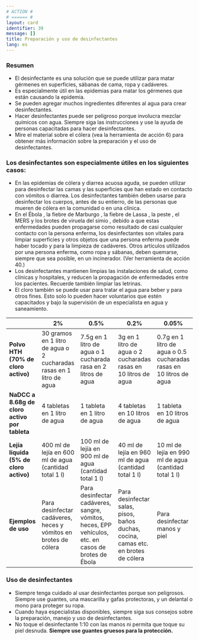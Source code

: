 ```yaml
---
# ACTION #
# ====== #
layout: card
identifier: 39
message: []
title: Preparación y uso de desinfectantes
lang: es
---
```


### Resumen

- El desinfectante es una solución que se puede utilizar para matar gérmenes en superficies, sábanas de cama, ropa y cadáveres.
- Es especialmente útil en las epidemias para matar los gérmenes que están causando la epidemia.
- Se pueden agregar muchos ingredientes diferentes al agua para crear desinfectantes.
- Hacer desinfectantes puede ser peligroso porque involucra mezclar químicos con agua. Siempre siga las instrucciones y use la ayuda de personas capacitadas para hacer desinfectantes.
- Mire el material sobre el cólera (vea la herramienta de acción 6<a class="crosslink" href="{% render_depth %}{% render_link action|6 %}"><i class="fas fa-external-link-alt" aria-hidden="true"></i></a>) para obtener más información sobre la preparación y el uso de desinfectantes.

### Los desinfectantes son especialmente útiles en los siguientes casos:

- En las epidemias de cólera y diarrea acuosa aguda, se pueden utilizar para desinfectar las camas y las superficies que han estado en contacto con vómitos o diarrea. Los desinfectantes también deben usarse para desinfectar los cuerpos, antes de su entierro, de las personas que mueren de cólera en la comunidad o en una clínica.
- En el Ébola <a class="crosslink" href="{% render_depth %}{% render_link disease|17 %}"><i class="fas fa-external-link-alt" aria-hidden="true"></i></a>, la fiebre de Marburgo <a class="crosslink" href="{% render_depth %}{% render_link disease|19 %}"><i class="fas fa-external-link-alt" aria-hidden="true"></i></a>, la fiebre de Lassa <a class="crosslink" href="{% render_depth %}{% render_link disease|18 %}"><i class="fas fa-external-link-alt" aria-hidden="true"></i></a>, la peste <a class="crosslink" href="{% render_depth %}{% render_link disease|20 %}"><i class="fas fa-external-link-alt" aria-hidden="true"></i></a>, el MERS <a class="crosslink" href="{% render_depth %}{% render_link disease|24 %}"><i class="fas fa-external-link-alt" aria-hidden="true"></i></a> y los brotes de viruela del simio <a class="crosslink" href="{% render_depth %}{% render_link disease|25 %}"><i class="fas fa-external-link-alt" aria-hidden="true"></i></a>, debido a que estas enfermedades pueden propagarse como resultado de casi cualquier contacto con la persona enferma, los desinfectantes son vitales para limpiar superficies y otros objetos que una persona enferma puede haber tocado y para la limpieza de cadáveres. Otros artículos utilizados por una persona enferma, como ropa y sábanas, deben quemarse, siempre que sea posible, en un incinerador. (Ver herramienta de acción 40<a class="crosslink" href="{% render_depth %}{% render_link action|40 %}"><i class="fas fa-external-link-alt" aria-hidden="true"></i></a>.)
- Los desinfectantes mantienen limpias las instalaciones de salud, como clínicas y hospitales, y reducen la propagación de enfermedades entre los pacientes. Recuerde también limpiar las letrinas.
- El cloro también se puede usar para tratar el agua para beber y para otros fines. Esto solo lo pueden hacer voluntarios que estén capacitados y bajo la supervisión de un especialista en agua y saneamiento.

|  |	2%	| 0.5% | 0.2% | 0.05%
|---|---|---|---|---|
| **Polvo HTH (70% de cloro activo)** | 30 gramos en 1 litro de agua o 2 cucharadas rasas en 1 litro de agua | 7.5g en 1 litro de agua o 1 cucharada rasa en 2 litros de agua | 3g en 1 litro de agua o 2 cucharadas rasas en 10 litros de agua | 0.7g en 1 litro de agua o 0.5 cucharadas rasas en 10 litros de agua |
| **NaDCC a 8.68g de cloro activo por tableta** | 4 tabletas en 1 litro de agua | 1 tableta en 1 litro de agua | 4 tabletas en 10 litros de agua | 1 tableta en 10 litros de agua |
| **Lejía líquida (5% de cloro activo)** | 400 ml de lejía en 600 ml de agua (cantidad total 1 l) | 100 ml de lejía en 900 ml de agua (cantidad total 1 l) | 40 ml de lejía en 960 ml de agua (cantidad total 1 l)| 10 ml de lejía en 990 ml de agua (cantidad total 1 l) |
| **Ejemplos de uso** | Para desinfectar cadáveres, heces y vómitos en brotes de cólera | Para desinfectar cadáveres, sangre, vómitos, heces, EPP vehículos, etc. en casos de brotes de Ébola | Para desinfectar salas, pisos, baños duchas, cocina, camas etc. en brotes de cólera | Para desinfectar manos y piel |

### Uso de desinfectantes
- Siempre tenga cuidado al usar desinfectantes porque son peligrosos. Siempre use guantes, una mascarilla y gafas protectoras, y un delantal o mono para proteger su ropa.
- Cuando haya especialistas disponibles, siempre siga sus consejos sobre la preparación, manejo y uso de desinfectantes.
- No toque el desinfectante 1:10 con las manos ni permita que toque su piel desnuda. **Siempre use guantes gruesos para la protección.**
